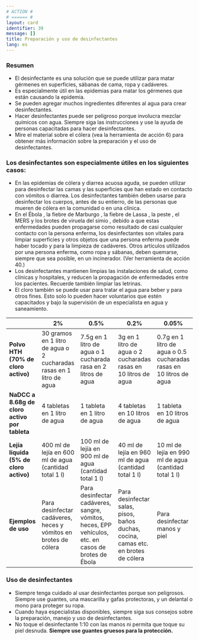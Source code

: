 ```yaml
---
# ACTION #
# ====== #
layout: card
identifier: 39
message: []
title: Preparación y uso de desinfectantes
lang: es
---
```


### Resumen

- El desinfectante es una solución que se puede utilizar para matar gérmenes en superficies, sábanas de cama, ropa y cadáveres.
- Es especialmente útil en las epidemias para matar los gérmenes que están causando la epidemia.
- Se pueden agregar muchos ingredientes diferentes al agua para crear desinfectantes.
- Hacer desinfectantes puede ser peligroso porque involucra mezclar químicos con agua. Siempre siga las instrucciones y use la ayuda de personas capacitadas para hacer desinfectantes.
- Mire el material sobre el cólera (vea la herramienta de acción 6<a class="crosslink" href="{% render_depth %}{% render_link action|6 %}"><i class="fas fa-external-link-alt" aria-hidden="true"></i></a>) para obtener más información sobre la preparación y el uso de desinfectantes.

### Los desinfectantes son especialmente útiles en los siguientes casos:

- En las epidemias de cólera y diarrea acuosa aguda, se pueden utilizar para desinfectar las camas y las superficies que han estado en contacto con vómitos o diarrea. Los desinfectantes también deben usarse para desinfectar los cuerpos, antes de su entierro, de las personas que mueren de cólera en la comunidad o en una clínica.
- En el Ébola <a class="crosslink" href="{% render_depth %}{% render_link disease|17 %}"><i class="fas fa-external-link-alt" aria-hidden="true"></i></a>, la fiebre de Marburgo <a class="crosslink" href="{% render_depth %}{% render_link disease|19 %}"><i class="fas fa-external-link-alt" aria-hidden="true"></i></a>, la fiebre de Lassa <a class="crosslink" href="{% render_depth %}{% render_link disease|18 %}"><i class="fas fa-external-link-alt" aria-hidden="true"></i></a>, la peste <a class="crosslink" href="{% render_depth %}{% render_link disease|20 %}"><i class="fas fa-external-link-alt" aria-hidden="true"></i></a>, el MERS <a class="crosslink" href="{% render_depth %}{% render_link disease|24 %}"><i class="fas fa-external-link-alt" aria-hidden="true"></i></a> y los brotes de viruela del simio <a class="crosslink" href="{% render_depth %}{% render_link disease|25 %}"><i class="fas fa-external-link-alt" aria-hidden="true"></i></a>, debido a que estas enfermedades pueden propagarse como resultado de casi cualquier contacto con la persona enferma, los desinfectantes son vitales para limpiar superficies y otros objetos que una persona enferma puede haber tocado y para la limpieza de cadáveres. Otros artículos utilizados por una persona enferma, como ropa y sábanas, deben quemarse, siempre que sea posible, en un incinerador. (Ver herramienta de acción 40<a class="crosslink" href="{% render_depth %}{% render_link action|40 %}"><i class="fas fa-external-link-alt" aria-hidden="true"></i></a>.)
- Los desinfectantes mantienen limpias las instalaciones de salud, como clínicas y hospitales, y reducen la propagación de enfermedades entre los pacientes. Recuerde también limpiar las letrinas.
- El cloro también se puede usar para tratar el agua para beber y para otros fines. Esto solo lo pueden hacer voluntarios que estén capacitados y bajo la supervisión de un especialista en agua y saneamiento.

|  |	2%	| 0.5% | 0.2% | 0.05%
|---|---|---|---|---|
| **Polvo HTH (70% de cloro activo)** | 30 gramos en 1 litro de agua o 2 cucharadas rasas en 1 litro de agua | 7.5g en 1 litro de agua o 1 cucharada rasa en 2 litros de agua | 3g en 1 litro de agua o 2 cucharadas rasas en 10 litros de agua | 0.7g en 1 litro de agua o 0.5 cucharadas rasas en 10 litros de agua |
| **NaDCC a 8.68g de cloro activo por tableta** | 4 tabletas en 1 litro de agua | 1 tableta en 1 litro de agua | 4 tabletas en 10 litros de agua | 1 tableta en 10 litros de agua |
| **Lejía líquida (5% de cloro activo)** | 400 ml de lejía en 600 ml de agua (cantidad total 1 l) | 100 ml de lejía en 900 ml de agua (cantidad total 1 l) | 40 ml de lejía en 960 ml de agua (cantidad total 1 l)| 10 ml de lejía en 990 ml de agua (cantidad total 1 l) |
| **Ejemplos de uso** | Para desinfectar cadáveres, heces y vómitos en brotes de cólera | Para desinfectar cadáveres, sangre, vómitos, heces, EPP vehículos, etc. en casos de brotes de Ébola | Para desinfectar salas, pisos, baños duchas, cocina, camas etc. en brotes de cólera | Para desinfectar manos y piel |

### Uso de desinfectantes
- Siempre tenga cuidado al usar desinfectantes porque son peligrosos. Siempre use guantes, una mascarilla y gafas protectoras, y un delantal o mono para proteger su ropa.
- Cuando haya especialistas disponibles, siempre siga sus consejos sobre la preparación, manejo y uso de desinfectantes.
- No toque el desinfectante 1:10 con las manos ni permita que toque su piel desnuda. **Siempre use guantes gruesos para la protección.**
